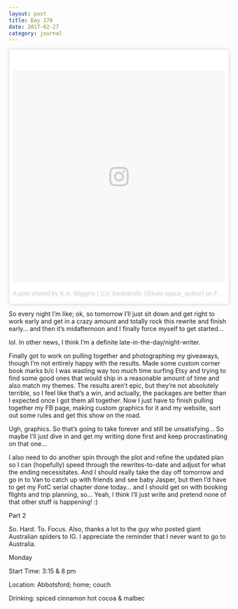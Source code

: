 ```yaml
---
layout: post
title: Day 170
date: 2017-02-27
category: journal
---
```


<blockquote class="instagram-media" data-instgrm-version="7" style=" background:#FFF; border:0; border-radius:3px; box-shadow:0 0 1px 0 rgba(0,0,0,0.5),0 1px 10px 0 rgba(0,0,0,0.15); margin: 1px; max-width:658px; padding:0; width:99.375%; width:-webkit-calc(100% - 2px); width:calc(100% - 2px);"><div style="padding:8px;"> <div style=" background:#F8F8F8; line-height:0; margin-top:40px; padding:50.0% 0; text-align:center; width:100%;"> <div style=" background:url(data:image/png;base64,iVBORw0KGgoAAAANSUhEUgAAACwAAAAsCAMAAAApWqozAAAABGdBTUEAALGPC/xhBQAAAAFzUkdCAK7OHOkAAAAMUExURczMzPf399fX1+bm5mzY9AMAAADiSURBVDjLvZXbEsMgCES5/P8/t9FuRVCRmU73JWlzosgSIIZURCjo/ad+EQJJB4Hv8BFt+IDpQoCx1wjOSBFhh2XssxEIYn3ulI/6MNReE07UIWJEv8UEOWDS88LY97kqyTliJKKtuYBbruAyVh5wOHiXmpi5we58Ek028czwyuQdLKPG1Bkb4NnM+VeAnfHqn1k4+GPT6uGQcvu2h2OVuIf/gWUFyy8OWEpdyZSa3aVCqpVoVvzZZ2VTnn2wU8qzVjDDetO90GSy9mVLqtgYSy231MxrY6I2gGqjrTY0L8fxCxfCBbhWrsYYAAAAAElFTkSuQmCC); display:block; height:44px; margin:0 auto -44px; position:relative; top:-22px; width:44px;"></div></div><p style=" color:#c9c8cd; font-family:Arial,sans-serif; font-size:14px; line-height:17px; margin-bottom:0; margin-top:8px; overflow:hidden; padding:8px 0 7px; text-align:center; text-overflow:ellipsis; white-space:nowrap;"><a href="https://www.instagram.com/p/BRC8JXOlSBn/" style=" color:#c9c8cd; font-family:Arial,sans-serif; font-size:14px; font-style:normal; font-weight:normal; line-height:17px; text-decoration:none;" target="_blank">A post shared by K.A. Wiggins | 🇨🇦 bookaholic (@kaie.space_author)</a> on <time style=" font-family:Arial,sans-serif; font-size:14px; line-height:17px;" datetime="2017-02-28T06:54:00+00:00">Feb 27, 2017 at 10:54pm PST</time></p></div></blockquote>
<script async defer src="//platform.instagram.com/en_US/embeds.js"></script>

So every night I’m like; ok, so tomorrow I’ll just sit down and get right to work early and get in a crazy amount and totally rock this rewrite and finish early… and then it’s midafternoon and I finally force myself to get started…

lol. In other news, I think I’m a definite late-in-the-day/night-writer. 

Finally got to work on pulling together and photographing my giveaways, though I’m not entirely happy with the results. Made some custom corner book marks b/c I was wasting way too much time surfing Etsy and trying to find some good ones that would ship in a reasonable amount of time and also match my themes. The results aren’t epic, but they’re not absolutely terrible, so I feel like that’s a win, and actually, the packages are better than I expected once I got them all together. Now I just have to finish pulling together my FB page, making custom graphics for it and my website, sort out some rules and get this show on the road.

Ugh, graphics. So that’s going to take forever and still be unsatisfying… So maybe I’ll just dive in and get my writing done first and keep procrastinating on that one… 

I also need to do another spin through the plot and refine the updated plan so I can (hopefully) speed through the rewrites-to-date and adjust for what the ending necessitates. And I should really take the day off tomorrow and go in to Van to catch up with friends and see baby Jasper, but then I’d have to get my FotC serial chapter done today… and I should get on with booking flights and trip planning, so… Yeah, I think I’ll just write and pretend none of that other stuff is happening! :)

Part 2

So. Hard. To. Focus. Also, thanks a lot to the guy who posted giant Australian spiders to IG. I appreciate the reminder that I never want to go to Australia. 

Monday

Start Time: 3:15 & 8 pm

Location: Abbotsford; home; couch

Drinking: spiced cinnamon hot cocoa & malbec
